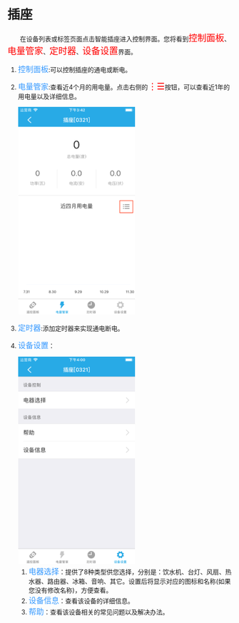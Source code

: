 # 插座

&emsp;&emsp;在设备列表或标签页面点击智能插座进入控制界面。您将看到<font style='color:#ff0000;font-size:20px'>控制面板</font>、<font style='color:#ff0000;font-size:20px'>电量管家</font>、<font style='color:#ff0000;font-size:20px'>定时器</font>、<font style='color:#ff0000;font-size:20px'>设备设置</font>界面。

1. <font style='color:#3699ff;font-size:17px'>控制面板</font>:可以控制插座的通电或断电。
2. <font style='color:#3699ff;font-size:17px'>电量管家</font>:查看近4个月的用电量。点击右侧的<font style='color:#ff0000;font-size:20px'>⋮☰</font>按钮，可以查看近1年的用电量以及详细信息。

	<img src="../images/MacBee/rf插座/电量.png" width = "262" height = "465">
	
3. <font style='color:#3699ff;font-size:17px'>定时器</font>:添加定时器来实现通电断电。
4. <font style='color:#3699ff;font-size:17px'>设备设置</font>：

	<img src="../images/MacBee/rf插座/设备设置.png" width = "262" height = "465">
	
	1. <font style='color:#3699ff;font-size:17px'>电器选择</font>：提供了8种类型供您选择，分别是：饮水机、台灯、风扇、热水器、路由器、冰箱、音响、其它。设置后将显示对应的图标和名称(如果您没有修改名称)，方便查看。
	2. <font style='color:#3699ff;font-size:17px'>设备信息</font>：查看该设备的详细信息。
	3. <font style='color:#3699ff;font-size:17px'>帮助</font>：查看该设备相关的常见问题以及解决办法。

